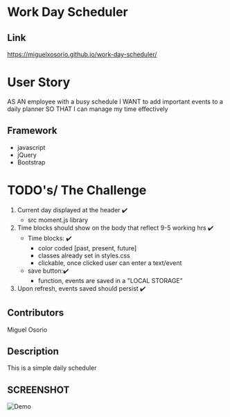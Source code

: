 # Work Day Scheduler

## Link
https://miguelxosorio.github.io/work-day-scheduler/

# User Story
AS AN employee with a busy schedule
I WANT to add important events to a daily planner
SO THAT I can manage my time effectively

## Framework
- javascript
- jQuery
- Bootstrap

# TODO's/ The Challenge
1. Current day displayed at the header ✔️
    - src moment.js library
2. Time blocks should show on the body that reflect 9-5 working hrs ✔️
    - Time blocks: ✔️
        - color coded [past, present, future]
        - classes already set in styles.css
        - clickable, once clicked user can enter a text/event
    - save button:✔️
        - function, events are saved in a "LOCAL STORAGE"
3. Upon refresh, events saved should persist ✔️

## Contributors
Miguel Osorio

## Description
This is a simple daily scheduler 

## SCREENSHOT
![Demo](Work_Day_Scheduler.gif)

